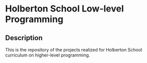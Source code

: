# Holberton School Low-level Programming

## Description
This is the repository of the projects realized for Holberton School curriculum on higher-level programming.
